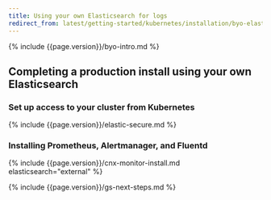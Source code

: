 ```yaml
---
title: Using your own Elasticsearch for logs
redirect_from: latest/getting-started/kubernetes/installation/byo-elasticsearch
---
```


{% include {{page.version}}/byo-intro.md %}

## Completing a production install using your own Elasticsearch

### Set up access to your cluster from Kubernetes

{% include {{page.version}}/elastic-secure.md %}

### Installing Prometheus, Alertmanager, and Fluentd

{% include {{page.version}}/cnx-monitor-install.md elasticsearch="external" %}

{% include {{page.version}}/gs-next-steps.md %}
